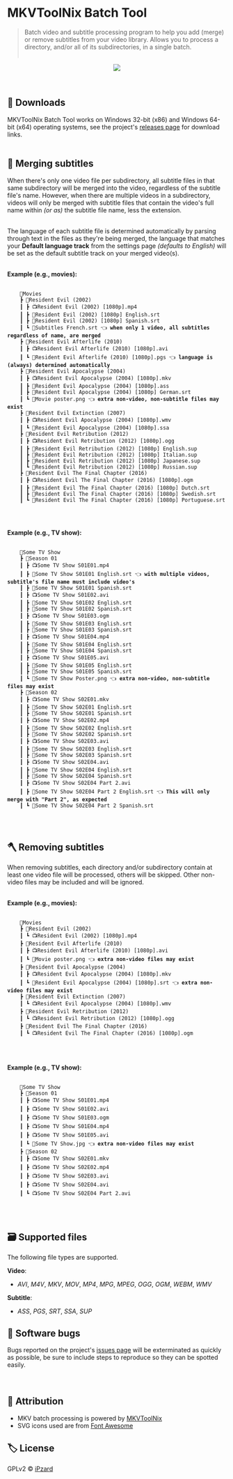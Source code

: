 # MKVToolNix Batch Tool

> Batch video and subtitle processing program to help you add (merge) or remove subtitles from your video library. Allows you to process a directory, and/or all of its subdirectories, in a single batch.
> <br><br>

<p align="center">
  <img src="https://user-images.githubusercontent.com/8584126/97789453-d991b900-1b7d-11eb-8ff3-be2a67cb159b.gif" />
</p>
<br>

## 💾 Downloads

MKVToolNix Batch Tool works on Windows 32-bit (x86) and Windows 64-bit (x64) operating systems, see the project's [releases&nbsp;page](https://github.com/iPzard/mkvtoolnix-batch-tool/releases) for download links.
<br><br>

## 🔨 Merging subtitles

When there's only one video file per subdirectory, all subtitle files in that same subdirectory will be merged into the video, regardless of the subtitle file's name. However, when there are multiple videos in a subdirectory, videos will only be merged with subtitle files that contain the video's full name within <i>(or as)</i> the subtitle file name, less the extension.<br><br>

The language of each subtitle file is determined automatically by parsing through text in the files as they're being merged, the language that matches your <b>Default language track</b> from the settings page <i>(defaults to English)</i> will be set as the default subtitle track on your merged video(s).<br><br>

**Example (e.g., movies):**

<pre>
  <code>
    📂Movies
    ┣ 📂Resident Evil (2002)
    ┃ ┣ 📺Resident Evil (2002) [1080p].mp4
    ┃ ┣ 📜Resident Evil (2002) [1080p] English.srt
    ┃ ┣ 📜Resident Evil (2002) [1080p] Spanish.srt
    ┃ ┗ 📜Subtitles French.srt 👈 <b>when only 1 video, all subtitles regardless of name, are merged</b>
    ┣ 📂Resident Evil Afterlife (2010)
    ┃ ┣ 📺Resident Evil Afterlife (2010) [1080p].avi
    ┃ ┗ 📜Resident Evil Afterlife (2010) [1080p].pgs 👈 <b>language is (always) determined automatically</b>
    ┣ 📂Resident Evil Apocalypse (2004)
    ┃ ┣ 📺Resident Evil Apocalypse (2004) [1080p].mkv
    ┃ ┣ 📜Resident Evil Apocalypse (2004) [1080p].ass
    ┃ ┣ 📜Resident Evil Apocalypse (2004) [1080p] German.srt
    ┃ ┗ 🎨Movie poster.png 👈 <b>extra non-video, non-subtitle files may exist</b>
    ┣ 📂Resident Evil Extinction (2007)
    ┃ ┣ 📺Resident Evil Apocalypse (2004) [1080p].wmv
    ┃ ┗ 📜Resident Evil Apocalypse (2004) [1080p].ssa
    ┣ 📂Resident Evil Retribution (2012)
    ┃ ┣ 📺Resident Evil Retribution (2012) [1080p].ogg
    ┃ ┣ 📜Resident Evil Retribution (2012) [1080p] English.sup
    ┃ ┣ 📜Resident Evil Retribution (2012) [1080p] Italian.sup
    ┃ ┣ 📜Resident Evil Retribution (2012) [1080p] Japanese.sup
    ┃ ┗ 📜Resident Evil Retribution (2012) [1080p] Russian.sup
    ┣ 📂Resident Evil The Final Chapter (2016)
    ┃ ┣ 📺Resident Evil The Final Chapter (2016) [1080p].ogm
    ┃ ┣ 📜Resident Evil The Final Chapter (2016) [1080p] Dutch.srt
    ┃ ┣ 📜Resident Evil The Final Chapter (2016) [1080p] Swedish.srt
    ┃ ┗ 📜Resident Evil The Final Chapter (2016) [1080p] Portuguese.srt
  </code>
</pre>
<br>

**Example (e.g., TV show):**

<pre>
  <code>
    📂Some TV Show
    ┣ 📂Season 01
    ┃ ┣ 📺Some TV Show S01E01.mp4
    ┃ ┣ 📜Some TV Show S01E01 English.srt 👈 <b>with multiple videos, subtitle's file name must include video's</b>
    ┃ ┣ 📜Some TV Show S01E01 Spanish.srt
    ┃ ┣ 📺Some TV Show S01E02.avi
    ┃ ┣ 📜Some TV Show S01E02 English.srt
    ┃ ┣ 📜Some TV Show S01E02 Spanish.srt
    ┃ ┣ 📺Some TV Show S01E03.ogm
    ┃ ┣ 📜Some TV Show S01E03 English.srt
    ┃ ┣ 📜Some TV Show S01E03 Spanish.srt
    ┃ ┣ 📺Some TV Show S01E04.mp4
    ┃ ┣ 📜Some TV Show S01E04 English.srt
    ┃ ┣ 📜Some TV Show S01E04 Spanish.srt
    ┃ ┣ 📺Some TV Show S01E05.avi
    ┃ ┣ 📜Some TV Show S01E05 English.srt
    ┃ ┣ 📜Some TV Show S01E05 Spanish.srt
    ┃ ┗ 🎨Some TV Show Poster.png 👈 <b>extra non-video, non-subtitle files may exist</b>
    ┣ 📂Season 02
    ┃ ┣ 📺Some TV Show S02E01.mkv
    ┃ ┣ 📜Some TV Show S02E01 English.srt
    ┃ ┣ 📜Some TV Show S02E01 Spanish.srt
    ┃ ┣ 📺Some TV Show S02E02.mp4
    ┃ ┣ 📜Some TV Show S02E02 English.srt
    ┃ ┣ 📜Some TV Show S02E02 Spanish.srt
    ┃ ┣ 📺Some TV Show S02E03.avi
    ┃ ┣ 📜Some TV Show S02E03 English.srt
    ┃ ┣ 📜Some TV Show S02E03 Spanish.srt
    ┃ ┣ 📺Some TV Show S02E04.avi
    ┃ ┣ 📜Some TV Show S02E04 English.srt
    ┃ ┣ 📜Some TV Show S02E04 Spanish.srt
    ┃ ┣ 📺Some TV Show S02E04 Part 2.avi
    ┃ ┣ 📜Some TV Show S02E04 Part 2 English.srt 👈 <b>This will only merge with "Part 2", as expected</b>
    ┃ ┗ 📜Some TV Show S02E04 Part 2 Spanish.srt
  </code>
</pre>
<br>

## 🪓 Removing subtitles

When removing subtitles, each directory and/or subdirectory contain at least one video file will be processed, others will be skipped. Other non-video files may be included and will be ignored.<br><br>

**Example (e.g., movies):**

<pre>
  <code>
    📂Movies
    ┣ 📂Resident Evil (2002)
    ┃ ┗ 📺Resident Evil (2002) [1080p].mp4
    ┣ 📂Resident Evil Afterlife (2010)
    ┃ ┣ 📺Resident Evil Afterlife (2010) [1080p].avi
    ┃ ┗ 🎨Movie poster.png 👈 <b>extra non-video files may exist</b>
    ┣ 📂Resident Evil Apocalypse (2004)
    ┃ ┣ 📺Resident Evil Apocalypse (2004) [1080p].mkv
    ┃ ┗ 📜Resident Evil Apocalypse (2004) [1080p].srt 👈 <b>extra non-video files may exist</b>
    ┣ 📂Resident Evil Extinction (2007)
    ┃ ┗ 📺Resident Evil Apocalypse (2004) [1080p].wmv
    ┣ 📂Resident Evil Retribution (2012)
    ┃ ┗ 📺Resident Evil Retribution (2012) [1080p].ogg
    ┣ 📂Resident Evil The Final Chapter (2016)
    ┃ ┗ 📺Resident Evil The Final Chapter (2016) [1080p].ogm
  </code>
</pre>
<br>

**Example (e.g., TV show):**

<pre>
  <code>
    📂Some TV Show
    ┣ 📂Season 01
    ┃ ┣ 📺Some TV Show S01E01.mp4
    ┃ ┣ 📺Some TV Show S01E02.avi
    ┃ ┣ 📺Some TV Show S01E03.ogm
    ┃ ┣ 📺Some TV Show S01E04.mp4
    ┃ ┣ 📺Some TV Show S01E05.avi
    ┃ ┗ 🎨Some TV Show.jpg 👈 <b>extra non-video files may exist</b>
    ┣ 📂Season 02
    ┃ ┣ 📺Some TV Show S02E01.mkv
    ┃ ┣ 📺Some TV Show S02E02.mp4
    ┃ ┣ 📺Some TV Show S02E03.avi
    ┃ ┣ 📺Some TV Show S02E04.avi
    ┃ ┗ 📺Some TV Show S02E04 Part 2.avi
  </code>
</pre>
<br>

## 🗃️ Supported files

The following file types are supported.

**Video**:

- _AVI_, _M4V_, _MKV_, _MOV_, _MP4_, _MPG_, _MPEG_, _OGG_, _OGM_, _WEBM_, _WMV_

**Subtitle**:

- _ASS_, _PGS_, _SRT_, _SSA_, _SUP_
  <br>

## 🦟 Software bugs

Bugs reported on the project's [issues page](https://github.com/iPzard/mkvtoolnix-batch-tool/issues) will be exterminated as quickly as possible, be sure to include steps to reproduce so they can be spotted easily.
<br><br><br>

## 🙏 Attribution

- MKV batch processing is powered by [MKVToolNix](https://gitlab.com/mbunkus/mkvtoolnix)
- SVG icons used are from [Font Awesome](https://fontawesome.com)
  <br>

## 🏷️ License

GPLv2 © [iPzard](https://github.com/iPzard/mkvtoolnix-batch-tool/blob/master/LICENSE)
